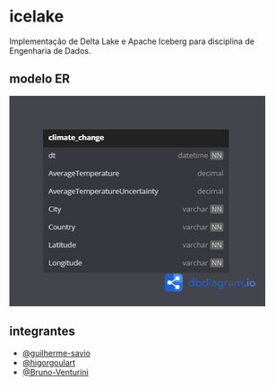 # icelake

Implementação de Delta Lake e Apache Iceberg para disciplina de Engenharia de Dados.

## modelo ER

![climate_change_er](climate_change_er.png)

## integrantes

- [@guilherme-savio](https://github.com/guilherme-savio)
- [@higorgoulart](https://github.com/higorgoulart)
- [@Bruno-Venturini](https://github.com/Bruno-Venturini)

